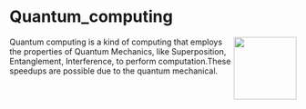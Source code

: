 # Quantum_computing


[<img src="https://user-images.githubusercontent.com/39042676/168801248-faae90c5-1857-4aba-9471-b372d9a86924.gif" align="right" width="110">](https://en.wikipedia.org/wiki/Quantum_computing)

Quantum computing is a kind of computing that employs the properties of Quantum Mechanics, like Superposition, Entanglement, Interference, to perform computation.These speedups are possible due to the quantum mechanical. 






